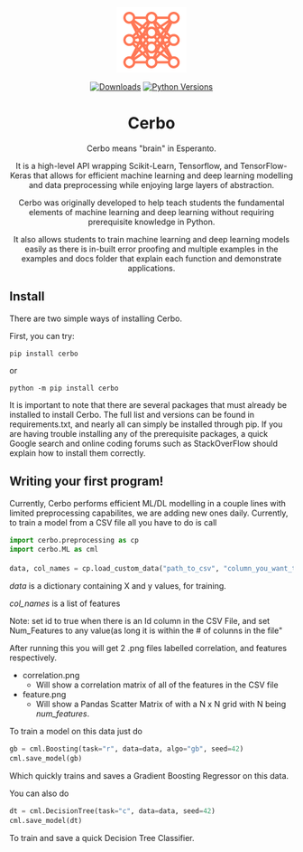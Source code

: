 <div align="center">

![Logo](images/cerbo_logo_2.png)

[![Downloads](https://static.pepy.tech/personalized-badge/cerbo?period=total&units=none&left_color=black&right_color=orange&left_text=Downloads)](https://pepy.tech/project/cerbo)
[![Python Versions](https://img.shields.io/pypi/pyversions/cerbo.svg?style=plastic)](https://https://pypi.org/project/cerbo/0.1.2/)

# Cerbo

Cerbo means "brain" in Esperanto. 

It is a high-level API wrapping Scikit-Learn, Tensorflow, and TensorFlow-Keras that allows for efficient machine learning and deep learning modelling and data preprocessing while enjoying large layers of abstraction. 
 
Cerbo was originally developed to help teach students the fundamental elements of machine learning and deep learning without requiring prerequisite knowledge in Python. 
 
It also allows students to train machine learning and deep learning models easily as there is in-built error proofing and multiple examples in the examples and docs folder that explain each function and demonstrate applications.

</div>

## Install

There are two simple ways of installing Cerbo.

First, you can try:
```
pip install cerbo
```

or

```
python -m pip install cerbo
```

It is important to note that there are several packages that must already be installed to install Cerbo. The full list and versions can be found in requirements.txt, and nearly all can simply be installed through pip. If you are having trouble installing any of the prerequisite packages, a quick Google search and online coding forums such as StackOverFlow should explain how to install them correctly.

## Writing your first program!

Currently, Cerbo performs efficient ML/DL modelling in a couple lines with limited preprocessing capabilites, we are adding new ones daily. Currently, to train a model from a CSV file all you have to do is call 

```python
import cerbo.preprocessing as cp
import cerbo.ML as cml

data, col_names = cp.load_custom_data("path_to_csv", "column_you_want_to_predict", num_features=4, id=False)
```

*data* is a dictionary containing X and y values, for training.


*col_names* is a list of features 


Note: set id to true when there is an Id column in the CSV File, and set Num_Features to any value(as long it is within the # of colunns in the file"


After running this you will get 2 .png files labelled correlation, and features respectively.
* correlation.png
  * Will show a correlation matrix of all of the features in the CSV file
* feature.png
  * Will show a Pandas Scatter Matrix of with a N x N grid with N being *num_features*.
 

To train a model on this data just do


```python
gb = cml.Boosting(task="r", data=data, algo="gb", seed=42)
cml.save_model(gb) 
```


Which quickly trains and saves a Gradient Boosting Regressor on this data. 


You can also do 
```python
dt = cml.DecisionTree(task="c", data=data, seed=42)
cml.save_model(dt)
```

To train and save a quick Decision Tree Classifier. 
